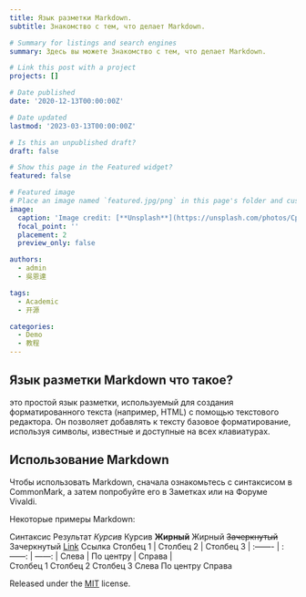 ```yaml
---
title: Язык разметки Markdown.
subtitle: Знакомство с тем, что делает Markdown.

# Summary for listings and search engines
summary: Здесь вы можете Знакомство с тем, что делает Markdown.

# Link this post with a project
projects: []

# Date published
date: '2020-12-13T00:00:00Z'

# Date updated
lastmod: '2023-03-13T00:00:00Z'

# Is this an unpublished draft?
draft: false

# Show this page in the Featured widget?
featured: false

# Featured image
# Place an image named `featured.jpg/png` in this page's folder and customize its options here.
image:
  caption: 'Image credit: [**Unsplash**](https://unsplash.com/photos/CpkOjOcXdUY)'
  focal_point: ''
  placement: 2
  preview_only: false

authors:
  - admin
  - 吳恩達

tags:
  - Academic
  - 开源

categories:
  - Demo
  - 教程
---
```


## Язык разметки Markdown что такое?

это простой язык разметки, используемый для создания форматированного текста (например, HTML) с помощью текстового редактора. Он позволяет добавлять к тексту базовое форматирование, используя символы, известные и доступные на всех клавиатурах.

## Использование Markdown
Чтобы использовать Markdown, сначала ознакомьтесь с синтаксисом в CommonMark, а затем попробуйте его в Заметках или на Форуме Vivaldi.

Некоторые примеры Markdown:

Синтаксис	Результат
*Курсив*	Курсив
**Жирный**	Жирный
~~Зачеркнутый~~	Зачеркнутый
[Link](https://vivaldi.com/)	Ссылка
Столбец 1 | Столбец 2 | Столбец 3 |
:——- | :——: | ——: |
Слева | По центру | Справа |	
Столбец 1	Столбец 2	Столбец 3
Слева	По центру	Справа



Released under the [MIT](https://github.com/wowchemy/wowchemy-hugo-themes/blob/master/LICENSE.md) license.
